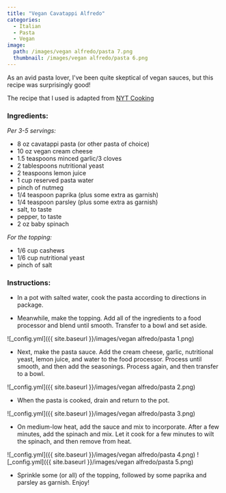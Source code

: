 ```yaml
---
title: "Vegan Cavatappi Alfredo"
categories:
  - Italian
  - Pasta
  - Vegan
image:
  path: /images/vegan alfredo/pasta 7.png
  thumbnail: /images/vegan alfredo/pasta 6.png
---
```


As an avid pasta lover, I've been quite skeptical of vegan sauces, but this recipe was surprisingly good! 

The recipe that I used is adapted from [NYT Cooking](https://cooking.nytimes.com/recipes/1021040-vegan-fettuccine-alfredo)

### Ingredients:

_Per 3-5 servings:_

* 8 oz cavatappi pasta (or other pasta of choice)
* 10 oz vegan cream cheese
* 1.5 teaspoons minced garlic/3 cloves
* 2 tablespoons nutritional yeast
* 2 teaspoons lemon juice
* 1 cup reserved pasta water
* pinch of nutmeg
* 1/4 teaspoon paprika (plus some extra as garnish)
* 1/4 teaspoon parsley (plus some extra as garnish)
* salt, to taste
* pepper, to taste
* 2 oz baby spinach

_For the topping:_

* 1/6 cup cashews
* 1/6 cup nutritional yeast
* pinch of salt


### Instructions:

* In a pot with salted water, cook the pasta according to directions in package.

* Meanwhile, make the topping. Add all of the ingredients to a food processor and blend until smooth. Transfer to a bowl and set aside.

![_config.yml]({{ site.baseurl }}/images/vegan alfredo/pasta 1.png)

* Next, make the pasta sauce. Add the cream cheese, garlic, nutritional yeast, lemon juice, and water to the food processor. Process until smooth, and then add the seasonings. Process again, and then transfer to a bowl.

![_config.yml]({{ site.baseurl }}/images/vegan alfredo/pasta 2.png)

* When the pasta is cooked, drain and return to the pot. 

![_config.yml]({{ site.baseurl }}/images/vegan alfredo/pasta 3.png)

* On medium-low heat, add the sauce and mix to incorporate. After a few minutes, add the spinach and mix. Let it cook for a few minutes to wilt the spinach, and then remove from heat.

![_config.yml]({{ site.baseurl }}/images/vegan alfredo/pasta 4.png)
![_config.yml]({{ site.baseurl }}/images/vegan alfredo/pasta 5.png)

* Sprinkle some (or all) of the topping, followed by some paprika and parsley as garnish. Enjoy!

